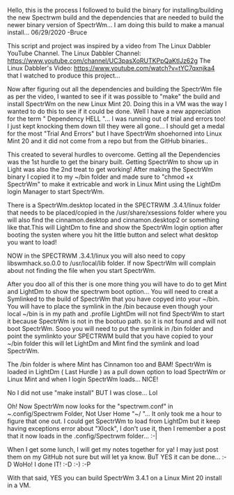 
Hello, this is the process I followed to build the binary for installing/building the new Spectrwm build and the dependencies that are needed to build the newer binary version
of SpectrWm... I am doing this build to make a manual install... 06/29/2020 -Bruce

This script  and project was inspired by a video from The Linux Dabbler YouTube Channel. The Linux Dabbler Channel: https://www.youtube.com/channel/UC3pasXoRUTKPpQaKtlJz62g
The Linux Dabbler's Video: https://www.youtube.com/watch?v=tYC7qxnjka4 that I watched to produce this project...

Now after figuring out all the dependencies and building the SpectrWm file as per the video, I wanted to see if it was possible to "make" the build and install SpectrWm
on the new Linux Mint 20. Doing this in a VM was the way I wanted to do this to see if it could be done.
Well I have a new appreciation for the term " Dependency HELL "... I was running out of trial and errors too! I just kept knocking them down till they were all gone...
I should get a medal for the most "Trial And Errors" but I have SpectrWm shoehorned into Linux Mint 20 and it did not come from a repo but from the GitHub binaries..

This created to several hurdles to overcome.
Getting all the Dependencies was the 1st hurdle to get the binary built.
Getting SpectrWm to show up in Light was also the 2nd treat to get working!
After making the SpectrWm binary I copied it to my ~/bin folder and made sure to "chmod +x SpectrWm" to make it extricable and work in Linux Mint using the LightDm login
Manager to start SpectrWm.

There is a SpectrWm.desktop located in the SPECTRWM .3.4.1/linux folder that needs to be placed/copied in the /usr/share/xsessions folder where you will also find the
cinnamon.desktop and cinnamon.desktop2 or something like that.This will LightDm to fine and show the SpectrWm login option after booting the systen where you hit the
little button and select what desktop you want to load!

NOW in the SPECTRWM .3.4.1/linux you will also need to copy libswmhack.so.0.0 to /usr/local/lib folder. If now SpectrWm will complain about not finding the file when 
you start SpectrWm.

After you doo all of this ther is one more thing you will have to do to get Mint and LightDm to show the spectrwm boot option...
You will need to creat a Symlinked to the build of SpectrWm that you have copyed into your ~/bin. You will have to place the symlink in the /bin because even though
your local ~/bin is in my path and .profile LightDm will not find SpectrWm to start it because SpectrWm is not in the bootuo path. so it is not found and
will not boot SpectrWm.
Sooo you will need to put the symlink in /bin folder and point the symlinkto your SPECTRWM build that you have copied to your ~/bin folder this will let LightDm and Mint
find the symlink and load SpectrWm.

The /bin folder is where Mint has Cinnamon too and BAM! SpectrWm is loaded in LightDm ( Last Hurdle ) as a pull down option to load SpectrWm or Linux Mint and when I
login SpectrWm loads... NICE!

No I did not use "make install" BUT I was close... Lol

Oh! Now SpectrWm now looks for the "spectrwm.conf" in ~.config/Spectrwm Folder, Not User Home "~/ "...
It only took me a hour to figure that one out. I could get SpectrWm to load from LightDm but it keep having exceptions error about "Xlock", I don't use it, then I remember
a post that it now loads in the .config/Spectrwm folder... \:-|

When I get some lunch, I will get my notes together for ya! I may just post them on my GitHub not sure but will let ya know. BuT YES it can be done... :- D
WoHo! I done IT!  :-D  :-)  :-P

With that said, YES you can build SpectrWm 3.4.1 on a Linux Mint 20 install in a VM.

